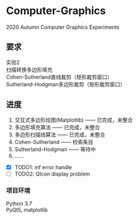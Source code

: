 # Computer-Graphics
2020 Autumn Computer Graphics Experiments

## 要求
实验2 <br />
扫描转换多边形填充 <br />
Cohen-Sutherland直线裁剪（矩形裁剪窗口） <br />
Sutherland-Hodgman多边形裁剪（矩形裁剪窗口） <br />

## 进度
1. 交互式多边形绘图(Matplotlib) —— 已完成，未整合 <br />
2. 多边形填充算法 —— 已完成，未整合 <br />
3. 多边形扫描线算法 —— 已完成，未整合 <br />
4. Cohen-Sutherland —— 检索条目 <br />
5. Sutherland-Hodgman —— 等待中 <br />
6. ……

- [x] TODO1: inf error handle <br />
- [ ] TODO2: QIcon display problem <br />

### 项目环境
Python 3.7 <br />
PyQt5, matplotlib
